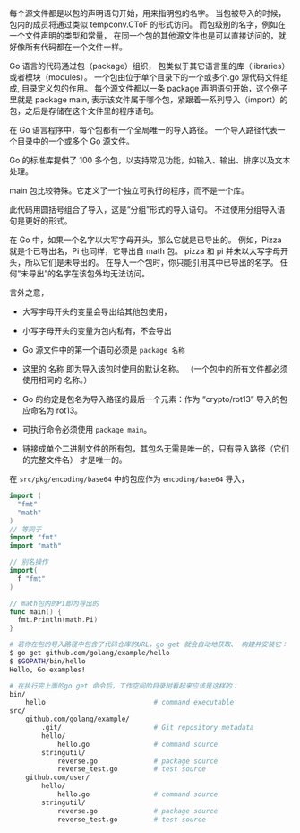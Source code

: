 每个源文件都是以包的声明语句开始，用来指明包的名字。
当包被导入的时候，包内的成员将通过类似 tempconv.CToF 的形式访问。
而包级别的名字，例如在一个文件声明的类型和常量，
在同一个包的其他源文件也是可以直接访问的，就好像所有代码都在一个文件一样。

Go 语言的代码通过包（package）组织，
包类似于其它语言里的库（libraries）或者模块（modules）。
一个包由位于单个目录下的一个或多个.go 源代码文件组成, 目录定义包的作用。
每个源文件都以一条 package 声明语句开始，这个例子里就是 package main,
表示该文件属于哪个包，紧跟着一系列导入（import）的包，之后是存储在这个文件里的程序语句。

在 Go 语言程序中，每个包都有一个全局唯一的导入路径。
一个导入路径代表一个目录中的一个或多个 Go 源文件。

Go 的标准库提供了 100 多个包，以支持常见功能，如输入、输出、排序以及文本处理。

main 包比较特殊。它定义了一个独立可执行的程序，而不是一个库。

此代码用圆括号组合了导入，这是“分组”形式的导入语句。
不过使用分组导入语句是更好的形式。

在 Go 中，如果一个名字以大写字母开头，那么它就是已导出的。
例如，Pizza 就是个已导出名，Pi 也同样，它导出自 math 包。
pizza 和 pi 并未以大写字母开头，所以它们是未导出的。
在导入一个包时，你只能引用其中已导出的名字。
任何“未导出”的名字在该包外均无法访问。

言外之意，

- 大写字母开头的变量会导出给其他包使用，
- 小写字母开头的变量为包内私有，不会导出

- Go 源文件中的第一个语句必须是 `package 名称`
- 这里的 名称 即为导入该包时使用的默认名称。 （一个包中的所有文件都必须使用相同的 名称。）
- Go 的约定是包名为导入路径的最后一个元素：作为 “crypto/rot13” 导入的包应命名为 rot13。
- 可执行命令必须使用 `package main`。
- 链接成单个二进制文件的所有包，其包名无需是唯一的，只有导入路径（它们的完整文件名） 才是唯一的。

在 `src/pkg/encoding/base64` 中的包应作为 `encoding/base64` 导入，

```go
import (
  "fmt"
  "math"
)
// 等同于
import "fmt"
import "math"

// 别名操作
import(
  f "fmt"
)

// math包内的Pi即为导出的
func main() {
  fmt.Println(math.Pi)
}
```

```sh
# 若你在包的导入路径中包含了代码仓库的URL，go get 就会自动地获取、 构建并安装它：
$ go get github.com/golang/example/hello
$ $GOPATH/bin/hello
Hello, Go examples!

# 在执行完上面的go get 命令后，工作空间的目录树看起来应该是这样的：
bin/
    hello                           # command executable
src/
    github.com/golang/example/
        .git/                       # Git repository metadata
        hello/
            hello.go                # command source
        stringutil/
            reverse.go              # package source
            reverse_test.go         # test source
    github.com/user/
        hello/
            hello.go                # command source
        stringutil/
            reverse.go              # package source
            reverse_test.go         # test source
```
